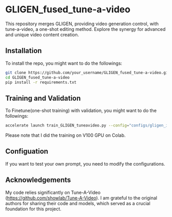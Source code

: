 # GLIGEN_fused_tune-a-video

This repository merges GLIGEN, providing video generation control, with tune-a-video, a one-shot editing method. Explore the synergy for advanced and unique video content creation.

## Installation

To install the repo, you might want to do the followings:

```bash
git clone https://github.com/your_username/GLIGEN_fused_tune-a-video.git
cd GLIGEN_fused_tune-a-video
pip install -r requirements.txt
```

## Training and Validation

To Finetune(one-shot training) with validation, you might want to do the followings:

```bash
accelerate launch train_GLIGEN_tuneavideo.py --config="configs/gligen_init_test.yaml"
```
Please note that I did the training on V100 GPU on Colab.


## Configuation
If you want to test your own prompt, you need to modify the configurations.

## Acknowledgements
My code relies significantly on Tune-A-Video (https://github.com/showlab/Tune-A-Video). I am grateful to the original authors for sharing their code and models, which served as a crucial foundation for this project.
